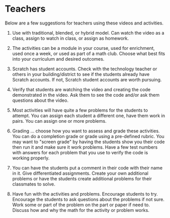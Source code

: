 # Teachers

Below are a few suggestions for teachers using these videos and activities.

1. Use with traditional, blended, or hybrid model.  Can watch the video as a class, assign to watch in class, or assign as homework.

1. The activities can be a module in your course, used for enrichment, used once a week, or used as part of a math club.  Choose what best fits into your curriculum and desired outcomes.

1. Scratch has student accounts.  Check with the technology teacher or others in your building/district to see if the students already have Scratch accounts.  If not, Scratch student accounts are worth pursuing.

1. Verify that students are watching the video and creating the code demonstrated in the video.  Ask them to see the code and/or ask them questions about the video.

1. Most activities will have quite a few problems for the students to attempt.  You can assign each student a different one, have them work in pairs.  You can assign one or more problems.  

1. Grading ... choose how you want to assess and grade these activities.  You can do a completion grade or grade using a pre-defined rubric.  You may want to "screen grade" by having the students show you their code then run it and make sure it work problems.  Have a few test numbers with answers for each problem that you use to verify the code is working properly.

1. You can have the students put a comment in their code with their name in it.  Give differentiated assignments.  Create your own additional problems or have the students create additional problems for their classmates to solve.

1. Have fun with the activities and problems.  Encourage students to try.  Encourage the students to ask questions about the problems if not sure.  Work some or part of the problem on the part or paper if need to.  Discuss how and why the math for the activity or problem works.
